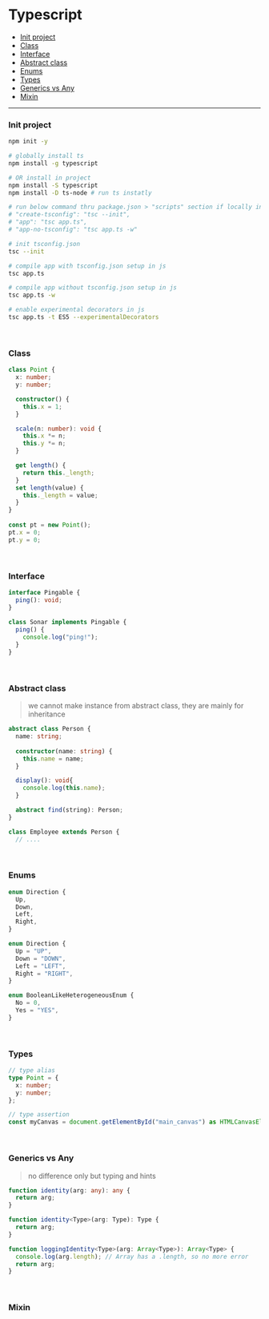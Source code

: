 # Typescript 

* [Init project](https://github.com/Nikeweke/EXAMPLES--NODEJS/blob/master/Typescript.md#init-project)
* [Class](https://github.com/Nikeweke/EXAMPLES--NODEJS/blob/master/Typescript.md#class)
* [Interface](https://github.com/Nikeweke/EXAMPLES--NODEJS/blob/master/Typescript.md#interface)
* [Abstract class](https://github.com/Nikeweke/EXAMPLES--NODEJS/blob/master/Typescript.md#abstract-class)
* [Enums](https://github.com/Nikeweke/EXAMPLES--NODEJS/blob/master/Typescript.md#enums)
* [Types](https://github.com/Nikeweke/EXAMPLES--NODEJS/blob/master/Typescript.md#types)
* [Generics vs Any](https://github.com/Nikeweke/EXAMPLES--NODEJS/blob/master/Typescript.md#generics-vs-any)
* [Mixin](https://github.com/Nikeweke/EXAMPLES--NODEJS/blob/master/Typescript.md#mixin)

---


### Init project

```sh
npm init -y

# globally install ts
npm install -g typescript

# OR install in project 
npm install -S typescript
npm install -D ts-node # run ts instatly

# run below command thru package.json > "scripts" section if locally installed
# "create-tsconfig": "tsc --init",
# "app": "tsc app.ts",
# "app-no-tsconfig": "tsc app.ts -w"

# init tsconfig.json
tsc --init

# compile app with tsconfig.json setup in js
tsc app.ts

# compile app without tsconfig.json setup in js
tsc app.ts -w

# enable experimental decorators in js
tsc app.ts -t ES5 --experimentalDecorators

```
<br />

### Class 

```ts
class Point {
  x: number;
  y: number;

  constructor() {
    this.x = 1;
  }

  scale(n: number): void {
    this.x *= n;
    this.y *= n;
  }

  get length() {
    return this._length;
  }
  set length(value) {
    this._length = value;
  }
}
 
const pt = new Point();
pt.x = 0;
pt.y = 0;
```


<br />

### Interface 

```ts
interface Pingable {
  ping(): void;
}
 
class Sonar implements Pingable {
  ping() {
    console.log("ping!");
  }
}
```

<br />

### Abstract class

> we cannot make instance from abstract class, they are mainly for inheritance

```ts
abstract class Person {
  name: string;
  
  constructor(name: string) {
    this.name = name;
  }

  display(): void{
    console.log(this.name);
  }

  abstract find(string): Person;
}

class Employee extends Person { 
  // ....
```
<br />

### Enums
```ts
enum Direction {
  Up,
  Down,
  Left,
  Right,
}

enum Direction {
  Up = "UP",
  Down = "DOWN",
  Left = "LEFT",
  Right = "RIGHT",
}

enum BooleanLikeHeterogeneousEnum {
  No = 0,
  Yes = "YES",
}
```
<br />

### Types

```ts
// type alias
type Point = {
  x: number;
  y: number;
};

// type assertion 
const myCanvas = document.getElementById("main_canvas") as HTMLCanvasElement;
```
<br />



### Generics vs Any

> no difference only but typing and hints

```ts
function identity(arg: any): any {
  return arg;
}

function identity<Type>(arg: Type): Type {
  return arg;
}

function loggingIdentity<Type>(arg: Array<Type>): Array<Type> {
  console.log(arg.length); // Array has a .length, so no more error
  return arg;
}
```

<br />

### Mixin
<br />